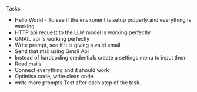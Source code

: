 Tasks 
- Hello World - To see if the environent is setup properly and everything is working
- HTTP api request to the LLM model is working perfectly
- GMAIL api is working perfectly
- Write prompt, see if it is giving a valid email
- Send that mail using Gmail Api
- Instead of hardcoding credentials create a settings menu to input them
- Read mails
- Connect everything and it should work
- Optimise code, write clean code
- write more prompts
Test after each step of the task.
